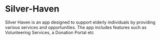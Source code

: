 # Silver-Haven
Silver Haven is an app designed to support elderly individuals by providing various services and opportunities. The app includes features such as Volunteering Services,  a Donation Portal etc
